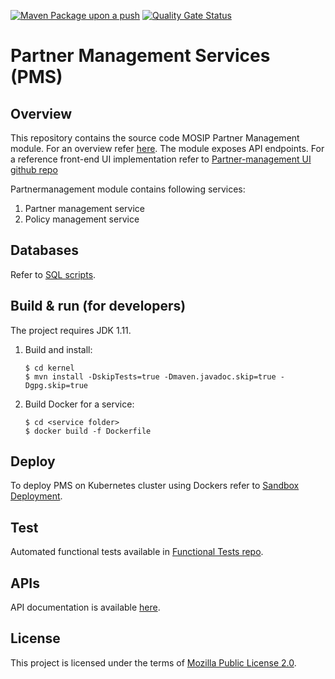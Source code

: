 [![Maven Package upon a push](https://github.com/mosip/partner-management-services/actions/workflows/push_trigger.yml/badge.svg?branch=master)](https://github.com/mosip/keymanager/actions/workflows/push_trigger.yml)
[![Quality Gate Status](https://sonarcloud.io/api/project_badges/measure?branch=master&project=mosip_partner-management-services&metric=alert_status)](https://sonarcloud.io/dashboard?branch=master&id=mosip_partner-management-services)
# Partner Management Services (PMS)

## Overview
This repository contains the source code MOSIP Partner Management module. For an overview refer [here](https://docs.mosip.io/1.2.0/modules/partner-management-services).  The module exposes API endpoints. For a reference front-end UI implementation refer to [Partner-management UI github repo](https://github.com/mosip/partner-management-portal/)

Partnermanagement module contains following services:
1. Partner management service
2. Policy management service

## Databases
Refer to [SQL scripts](db_scripts).

## Build & run (for developers)
The project requires JDK 1.11. 
1. Build and install:
    ```
    $ cd kernel
    $ mvn install -DskipTests=true -Dmaven.javadoc.skip=true -Dgpg.skip=true
    ```
1. Build Docker for a service:
    ```
    $ cd <service folder>
    $ docker build -f Dockerfile
    ```

## Deploy
To deploy PMS on Kubernetes cluster using Dockers refer to [Sandbox Deployment](https://docs.mosip.io/1.2.0/deployment/sandbox-deployment).

## Test
Automated functional tests available in [Functional Tests repo](https://github.com/mosip/mosip-functional-tests).

## APIs
API documentation is available [here](https://mosip.github.io/documentation/).

## License
This project is licensed under the terms of [Mozilla Public License 2.0](LICENSE).
